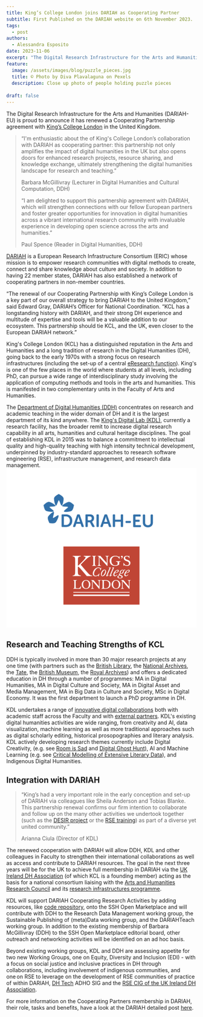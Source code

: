 ```yaml
---
title: King’s College London joins DARIAH as Cooperating Partner
subtitle: First Published on the DARIAH website on 6th November 2023.
tags:
  - post
authors:
  - Alessandra Esposito
date: 2023-11-06
excerpt: "The Digital Research Infrastructure for the Arts and Humanities (DARIAH-EU) is proud to announce it has renewed a Cooperating Partnership agreement with King’s College London in the United Kingdom. "
feature:
  image: /assets/images/blog/puzzle_pieces.jpg
  title: © Photo by Diva Plavalaguna on Pexels
  description: Close up photo of people holding puzzle pieces

draft: false
---
```


The Digital Research Infrastructure for the Arts and Humanities (DARIAH-EU) is proud to announce it has renewed a Cooperating Partnership agreement with [King’s College London](https://www.kcl.ac.uk/) in the United Kingdom.

> “I'm enthusiastic about the of King's College London’s collaboration with DARIAH as cooperating partner: this partnership not only amplifies the impact of digital humanities in the UK but also opens doors for enhanced research projects, resource sharing, and knowledge exchange, ultimately strengthening the digital humanities landscape for research and teaching.”
>
> Barbara McGillivray (Lecturer in Digital Humanities and Cultural Computation, DDH)
>
> “I am delighted to support this partnership agreement with DARIAH, which will strengthen connections with our fellow European partners and foster greater opportunities for innovation in digital humanities across a vibrant international research community with invaluable experience in developing open science across the arts and humanities.”
>
> Paul Spence (Reader in Digital Humanities, DDH)

[DARIAH](https://www.dariah.eu/) is a European Research Infrastructure Consortium (ERIC) whose mission is to empower research communities with digital methods to create, connect and share knowledge about culture and society. In addition to having 22 member states, DARIAH has also established a network of cooperating partners in non-member countries.

“The renewal of our Cooperating Partnership with King’s College London is a key part of our overall strategy to bring DARIAH to the United Kingdom,” said Edward Gray, DARIAH’s Officer for National Coordination. “KCL has a longstanding history with DARIAH, and their strong DH experience and multitude of expertise and tools will be a valuable addition to our ecosystem. This partnership should tie KCL, and the UK, even closer to the European DARIAH network.”

King's College London (KCL) has a distinguished reputation in the Arts and Humanities and a long tradition of research in the Digital Humanities (DH), going back to the early 1970s with a strong focus on research infrastructures (including the set-up of a central [eResearch function](https://docs.er.kcl.ac.uk/)). King's is one of the few places in the world where students at all levels, including PhD, can pursue a wide range of interdisciplinary study involving the application of computing methods and tools in the arts and humanities. This is manifested in two complementary units in the Faculty of Arts and Humanities.

The [Department of Digital Humanities (DDH)](https://www.kcl.ac.uk/ddh) concentrates on research and academic teaching in the wider domain of DH and it is the largest department of its kind anywhere. The [King's Digital Lab (KDL)](https://kdl.kcl.ac.uk/), currently a research facility, has the broader remit to increase digital research capability in all arts, humanities and cultural heritage disciplines. The goal of establishing KDL in 2015 was to balance a commitment to intellectual quality and high-quality teaching with high intensity technical development, underpinned by industry-standard approaches to research software engineering (RSE), infrastructure management, and research data management.
![Dual logos of DARIAH logo at the top and KCL logo at the bottom.](/assets/images/blog/dariah-kcl-logos.png "DARIAH - KCL logos")

## Research and Teaching Strengths of KCL

DDH is typically involved in more than 30 major research projects at any one time (with partners such as the [British Library](https://www.bl.uk/), the [National Archives](https://www.nationalarchives.gov.uk/), the [Tate](https://www.tate.org.uk/), the [British Museum](https://www.britishmuseum.org/), the [Royal Archives](https://www.royal.uk/the-royal-archives)) and offers a dedicated education in DH through a number of programmes: MA in Digital Humanities, MA in Digital Culture and Society, MA in Digital Asset and Media Management, MA in Big Data in Culture and Society, MSc in Digital Economy. It was the first department to launch a PhD programme in DH.

KDL undertakes a range of [innovative digital collaborations](https://kdl.kcl.ac.uk/projects/) both with academic staff across the Faculty and with [external partners](https://kdl.kcl.ac.uk/about/partners-and-funders/). KDL's existing digital humanities activities are wide ranging, from creativity and AI, data visualization, machine learning as well as more traditional approaches such as digital scholarly editing, historical prosopographies and literary analysis. KDL actively developing research themes currently include Digital Creativity, (e.g. see [Room is Sad](https://kdl.kcl.ac.uk/blog/room-sad/) and [Digital Ghost Hunt](https://digitalghosthunt.com/)), AI and Machine Learning (e.g. see [Critical Modelling of Extensive Literary Data](https://kdl.kcl.ac.uk/blog/cmeld-ae/)), and Indigenous Digital Humanities.

## Integration with DARIAH

> “King’s had a very important role in the early conception and set-up of DARIAH via colleagues like Sheila Anderson and Tobias Blanke. This partnership renewal confirms our firm intention to collaborate and follow up on the many other activities we undertook together (such as the [DESIR project](https://www.dariah.eu/activities/projects-and-affiliations/desir/) or the [RSE training](https://campus.dariah.eu/resource/events/madih-research-software-engineering-training)) as part of a diverse yet united community.”
>
> Arianna Ciula (Director of KDL)

The renewed cooperation with DARIAH will allow DDH, KDL and other colleagues in Faculty to strengthen their international collaborations as well as access and contribute to DARIAH resources. The goal in the next three years will be for the UK to achieve full membership in DARIAH via the [UK Ireland DH Association](https://digitalhumanities-uk-ie.org/) (of which KCL is a founding member) acting as the basis for a national consortium liaising with the [Arts and Humanities Research Council](https://www.ukri.org/councils/ahrc/) and its [research infrastructures programme](https://www.ukri.org/blog/arts-and-humanities-infrastructure-enabling-knowledge-with-impact/).

KDL will support DARIAH Cooperating Research Activities by adding resources, like [code repository](https://github.com/kingsdigitallab/), onto the SSH Open Marketplace and will contribute with DDH to the Research Data Management working group, the Sustainable Publishing of (meta)Data working group, and the DARIAHTeach working group. In addition to the existing membership of Barbara McGillivray (DDH) to the SSH Open Marketplace editorial board, other outreach and networking activities will be identified on an ad hoc basis.

Beyond existing working groups, KDL and DDH are assessing appetite for two new Working Groups, one on Equity, Diversity and Inclusion (EDI) - with a focus on social justice and inclusive practices in DH through collaborations, including involvement of indigenous communities, and one on RSE to leverage on the development of RSE communities of practice of within DARIAH, [DH Tech](https://dh-tech.github.io/) ADHO SIG and the [RSE CIG of the UK Ireland DH Association](https://digitalhumanities-uk-ie.org/community-interest-groups/research-software-engineering/).

For more information on the Cooperating Partners membership in DARIAH, their role, tasks and benefits, have a look at the DARIAH detailed post [here](https://www.dariah.eu/2021/01/28/dariah-cooperating-partners-establishing-a-new-basis-for-collaboration/).

